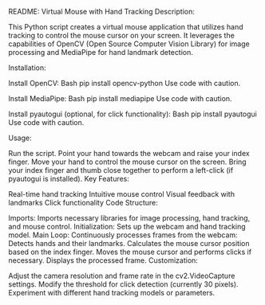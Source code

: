 README: Virtual Mouse with Hand Tracking
Description:

This Python script creates a virtual mouse application that utilizes hand tracking to control the mouse cursor on your screen. It leverages the capabilities of OpenCV (Open Source Computer Vision Library) for image processing and MediaPipe for hand landmark detection.

Installation:

Install OpenCV:
Bash
pip install opencv-python
Use code with caution.

Install MediaPipe:
Bash
pip install mediapipe
Use code with caution.

Install pyautogui (optional, for click functionality):
Bash
pip install pyautogui
Use code with caution.

Usage:

Run the script.
Point your hand towards the webcam and raise your index finger.
Move your hand to control the mouse cursor on the screen.
Bring your index finger and thumb close together to perform a left-click (if pyautogui is installed).
Key Features:

Real-time hand tracking
Intuitive mouse control
Visual feedback with landmarks
Click functionality
Code Structure:

Imports: Imports necessary libraries for image processing, hand tracking, and mouse control.
Initialization: Sets up the webcam and hand tracking model.
Main Loop: Continuously processes frames from the webcam:
Detects hands and their landmarks.
Calculates the mouse cursor position based on the index finger.
Moves the mouse cursor and performs clicks if necessary.
Displays the processed frame.
Customization:

Adjust the camera resolution and frame rate in the cv2.VideoCapture settings.
Modify the threshold for click detection (currently 30 pixels).
Experiment with different hand tracking models or parameters.
